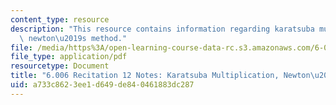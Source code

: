 ```yaml
---
content_type: resource
description: "This resource contains information regarding karatsuba multiplication,\
  \ newton\u2019s method."
file: /media/https%3A/open-learning-course-data-rc.s3.amazonaws.com/6-006-introduction-to-algorithms-fall-2011/a733c8623ee1d649de840461883dc287_MIT6_006F11_rec12.pdf
file_type: application/pdf
resourcetype: Document
title: "6.006 Recitation 12 Notes: Karatsuba Multiplication, Newton\u2019s Method"
uid: a733c862-3ee1-d649-de84-0461883dc287
---
```

